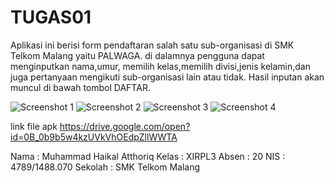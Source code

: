# TUGAS01

Aplikasi ini berisi form pendaftaran salah satu sub-organisasi di SMK Telkom Malang yaitu PALWAGA. di dalamnya pengguna dapat menginputkan nama,umur, memilih kelas,memilih divisi,jenis kelamin,dan juga pertanyaan mengikuti sub-organisasi lain atau tidak. Hasil inputan akan muncul di bawah tombol DAFTAR.

![Screenshot 1](https://drive.google.com/open?id=0B_0b9b5w4kzUUklyc0FGaHh3cEU) ![Screenshot 2](https://drive.google.com/open?id=0B_0b9b5w4kzUeGZrVWdlbW9aNVk) ![Screenshot 3](https://drive.google.com/open?id=0B_0b9b5w4kzUVmxzREsycVh6OFk) ![Screenshot 4](https://drive.google.com/open?id=0B_0b9b5w4kzUM3REblVXcHBCbFk)

link file apk https://drive.google.com/open?id=0B_0b9b5w4kzUVkVhOEdpZllWWTA

Nama    : Muhammad Haikal Atthoriq 
Kelas   : XIRPL3 
Absen   : 20 
NIS     : 4789/1488.070 
Sekolah : SMK Telkom Malang 

